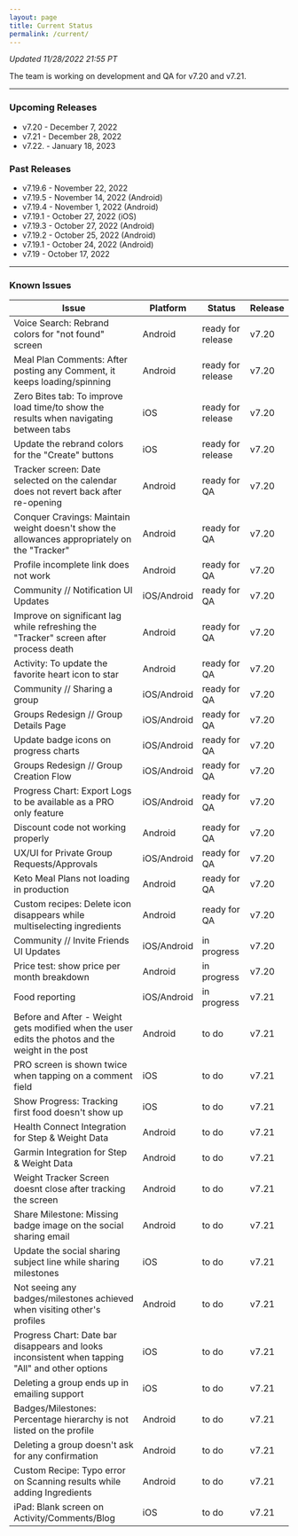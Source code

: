 ```yaml
---
layout: page
title: Current Status
permalink: /current/
---
```


_Updated 11/28/2022 21:55 PT_

The team is working on development and QA for v7.20 and v7.21.

***

### Upcoming Releases
- v7.20   - December 7, 2022
- v7.21   - December 28, 2022
- v7.22.  - January 18, 2023
 
### Past Releases
- v7.19.6 - November 22, 2022
- v7.19.5 - November 14, 2022 (Android)
- v7.19.4 - November 1, 2022 (Android)
- v7.19.1 - October 27, 2022 (iOS)
- v7.19.3 - October 27, 2022 (Android)
- v7.19.2 - October 25, 2022 (Android)
- v7.19.1 - October 24, 2022 (Android)
- v7.19   - October 17, 2022


***

### Known Issues

|Issue                          |Platform   | Status    | Release           |
| ---                           | ---       | ---       | ---               |
|Voice Search: Rebrand colors for "not found" screen|Android |ready for release| v7.20|
|Meal Plan Comments: After posting any Comment, it keeps loading/spinning |Android |ready for release| v7.20|
|Zero Bites tab: To improve load time/to show the results when navigating between tabs |iOS |ready for release| v7.20|
|Update the rebrand colors for the "Create" buttons |iOS |ready for release| v7.20|
|Tracker screen: Date selected on the calendar does not revert back after re-opening|Android |ready for QA| v7.20|
|Conquer Cravings: Maintain weight doesn't show the allowances appropriately on the "Tracker"|Android |ready for QA| v7.20|
|Profile incomplete link does not work |Android |ready for QA| v7.20|
|Community // Notification UI Updates|iOS/Android |ready for QA| v7.20|
|Improve on significant lag while refreshing the "Tracker" screen after process death |Android |ready for QA| v7.20|
|Activity: To update the favorite heart icon to star |Android |ready for QA| v7.20|
|Community // Sharing a group|iOS/Android |ready for QA| v7.20|
|Groups Redesign // Group Details Page|iOS/Android |ready for QA| v7.20|
|Update badge icons on progress charts |iOS/Android |ready for QA| v7.20|
|Groups Redesign // Group Creation Flow|iOS/Android |ready for QA| v7.20|
|Progress Chart: Export Logs to be available as a PRO only feature| iOS/Android |ready for QA| v7.20|
|Discount code not working properly |Android |ready for QA| v7.20|
|UX/UI for Private Group Requests/Approvals|iOS/Android |ready for QA | v7.20|
|Keto Meal Plans not loading in production|Android |ready for QA| v7.20|
|Custom recipes: Delete icon disappears while multiselecting ingredients |Android |ready for QA| v7.20|
|Community // Invite Friends UI Updates|iOS/Android |in progress| v7.20|
|Price test: show price per month breakdown|Android |in progress| v7.20|
|Food reporting|iOS/Android |in progress| v7.21|
|Before and After - Weight gets modified when the user edits the photos and the weight in the post |Android |to do| v7.21|
|PRO screen is shown twice when tapping on a comment field |iOS|to do| v7.21|
|Show Progress: Tracking first food doesn't show up |iOS|to do| v7.21|
|Health Connect Integration for Step & Weight Data |Android|to do| v7.21|
|Garmin Integration for Step & Weight Data |Android|to do| v7.21|
|Weight Tracker Screen doesnt close after tracking the screen |Android|to do| v7.21|
|Share Milestone: Missing badge image on the social sharing email |Android|to do| v7.21|
|Update the social sharing subject line while sharing milestones |iOS|to do| v7.21|
|Not seeing any badges/milestones achieved when visiting other's profiles |Android|to do| v7.21|
|Progress Chart: Date bar disappears and looks inconsistent when tapping "All" and other options |iOS|to do| v7.21|
|Deleting a group ends up in emailing support |iOS|to do| v7.21|
|Badges/Milestones: Percentage hierarchy is not listed on the profile |Android|to do| v7.21|
|Deleting a group doesn't ask for any confirmation|Android|to do| v7.21|
|Custom Recipe: Typo error on Scanning results while adding Ingredients |Android|to do| v7.21|
|iPad: Blank screen on Activity/Comments/Blog |iOS|to do| v7.21|
